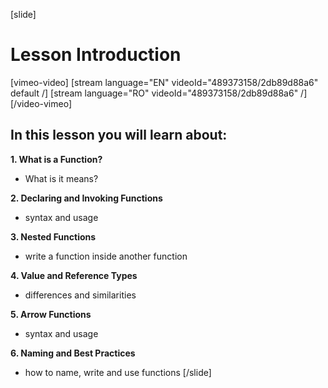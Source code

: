 [slide]
# Lesson Introduction

[vimeo-video]
[stream language="EN" videoId="489373158/2db89d88a6" default /]
[stream language="RO" videoId="489373158/2db89d88a6"  /]
[/video-vimeo]

## In this lesson you will learn about:

**1. What is a Function?**

- What is it means?

**2. Declaring and Invoking Functions**

- syntax and usage

**3. Nested Functions**

- write a function inside another function

**4. Value and Reference Types**

- differences and similarities

**5. Arrow Functions**

- syntax and usage

**6. Naming and Best Practices**

- how to name, write and use functions
[/slide]